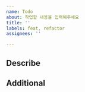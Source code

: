 ```yaml
---
name: Todo
about: 작업할 내용을 입력해주세요
title: ''
labels: feat, refactor
assignees: ''

---
```


## Describe

## Additional
